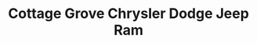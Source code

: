 ---
title: "Cottage Grove Chrysler Dodge Jeep Ram"
url: /cottage-grove/cottage-grove-chrysler-dodge-jeep-ram/
shop: Autohaus
---